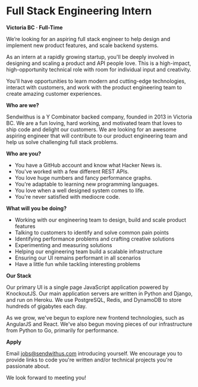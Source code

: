 Full Stack Engineering Intern
===


__Victoria BC &middot; Full-Time__

We’re looking for an aspiring full stack engineer to help design and implement new product features, and scale backend systems.

As an intern at a rapidly growing startup, you'll be deeply involved in designing and scaling a product and API people love. This is a high-impact, high-opportunity technical role with room for individual input and creativity.

You'll have opportunities to learn modern and cutting-edge technologies, interact with customers, and work with the product engineering team to create amazing customer experiences.

<!-- more -->


__Who are we?__

Sendwithus is a Y Combinator backed company, founded in 2013 in Victoria BC. We are a fun loving, hard working, and motivated team that loves to ship code and delight our customers. We are looking for an awesome aspiring engineer that will contribute to our product engineering team and help us solve challenging full stack problems.


__Who are you?__

* You have a GitHub account and know what Hacker News is.
* You've worked with a few different REST APIs.
* You love huge numbers and fancy performance graphs.
* You're adaptable to learning new programming languages.
* You love when a well designed system comes to life.
* You're never satisfied with mediocre code.


__What will you be doing?__

* Working with our engineering team to design, build and scale product features
* Talking to customers to identify and solve common pain points
* Identifying performance problems and crafting creative solutions
* Experimenting and measuring solutions
* Helping our engineering team build a scalable infrastructure
* Ensuring our UI remains performant in all scenarios
* Have a little fun while tackling interesting problems


__Our Stack__

Our primary UI is a single page JavaScript application powered by KnockoutJS. Our main application servers are written in Python and Django, and run on Heroku. We use PostgreSQL, Redis, and DynamoDB to store hundreds of gigabytes each day.

As we grow, we've begun to explore new frontend technologies, such as AngularJS and React. We've also begun moving pieces of our infrastructure from Python to Go, primarily for performance.

__Apply__

Email [jobs@sendwithus.com](mailto:jobs@sendwithus.com) introducing yourself. We encourage you to provide links to code you're written and/or technical projects you're passionate about.

We look forward to meeting you!
